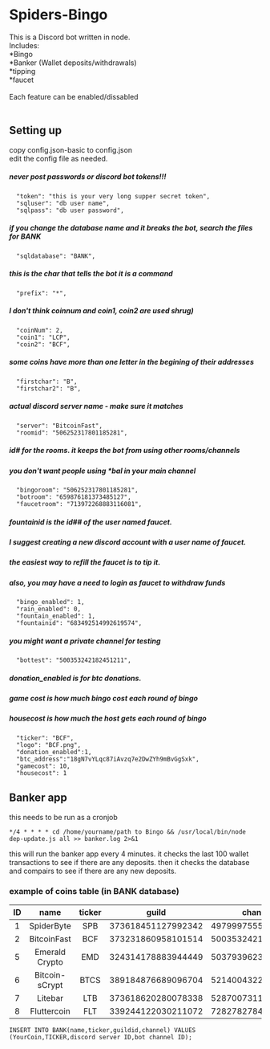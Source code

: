 # Spiders-Bingo

This is a Discord bot written in node.
<br>
Includes:
<br>*Bingo
<br>*Banker (Wallet deposits/withdrawals)
<br>*tipping
<br>*faucet
<br>
<br>
Each feature can be enabled/dissabled
<br>
<br>
## Setting up

copy config.json-basic to config.json<br>
edit the config file as needed.
<br>
##### never post passwords or discord bot tokens!!!
```
  "token": "this is your very long supper secret token",
  "sqluser": "db user name",
  "sqlpass": "db user password",
```
##### if you change the database name and it breaks the bot, search the files for BANK
```
  "sqldatabase": "BANK",
```
##### this is the char that tells the bot it is a command
```
  "prefix": "*",
```
##### I don't think  coinnum and coin1, coin2 are used shrug)
```
  "coinNum": 2,
  "coin1": "LCP",
  "coin2": "BCF",
```
##### some coins have more than one letter in the begining of their addresses
```
  "firstchar": "B",
  "firstchar2": "B",
```
#####  actual discord server name - make sure it matches
```
  "server": "BitcoinFast",
  "roomid": "506252317801185281",
```
##### id# for the rooms. it keeps the bot from using other rooms/channels
##### you don't want people using *bal in your main channel
```
  "bingoroom": "506252317801185281",
  "botroom": "659876181373485127",
  "faucetroom": "713972268883116081",
```
##### fountainid is the id## of the user named faucet.
##### I suggest creating a new discord account with a user name of faucet.
##### the easiest way to refill the faucet is to tip it.
##### also, you may have a need to login as faucet to withdraw funds
```
  "bingo_enabled": 1,
  "rain_enabled": 0,
  "fountain_enabled": 1,
  "fountainid": "683492514992619574",
```
##### you might want a private channel for testing
```
  "bottest": "500353242182451211",
```
##### donation_enabled is for btc donations.
##### game cost is how much bingo cost each round of bingo
##### housecost is how much the host gets each round of bingo
```
  "ticker": "BCF",
  "logo": "BCF.png",
  "donation_enabled":1,
  "btc_address":"18gN7vYLqc87iAvzq7e2DwZYh9mBvGgSxk",
  "gamecost": 10,
  "housecost": 1
```


## Banker app
this needs to be run as a cronjob<br>
```
*/4 * * * * cd /home/yourname/path to Bingo && /usr/local/bin/node dep-update.js all >> banker.log 2>&1
```
this will run the banker app every 4 minutes.
it checks the last 100 wallet transactions to see if there are any deposits.
then it checks the database and compairs to see if there are any new deposits.


### example of coins table (in BANK database)

| ID  | name           | ticker | guild              | channel            |  
|:---:|:--------------:|:------:|:------------------:|:------------------:|  
|  1  | SpiderByte     | SPB    | 373618451127992342 | 497999755574640677 |  
|  2  | BitcoinFast    | BCF    | 373231860958101514 | 500353242182451211 |  
|  5  | Emerald Crypto | EMD    | 324314178883944449 | 503793962314760197 |  
|  6  | Bitcoin-sCrypt | BTCS   | 389184876689096704 | 521400432212443138 |  
|  7  | Litebar        | LTB    | 373618620280078338 | 528700731188838404 |  
|  8  | Fluttercoin    | FLT    | 339244122030211072 | 728278278468796546 |  


```
INSERT INTO BANK(name,ticker,guildid,channel) VALUES (YourCoin,TICKER,discord server ID,bot channel ID);
```
